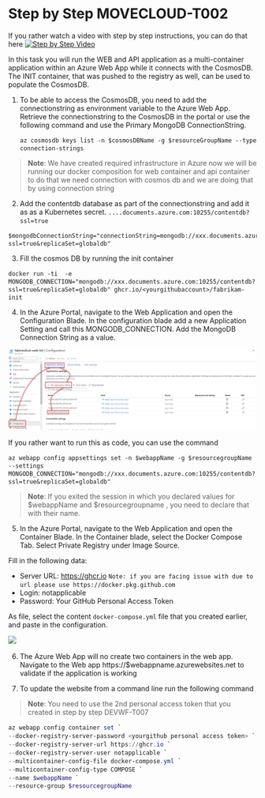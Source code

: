 # Step by Step MOVECLOUD-T002

If you rather watch a video with step by step instructions, you can do that here
[![Step by Step Video](https://img.youtube.com/vi/mKH21IgKUSc/0.jpg)](https://www.youtube.com/watch?v=mKH21IgKUSc)

In this task you will run the WEB and API application as a multi-container application within an Azure Web App while it connects with the CosmosDB. The INIT container, that was pushed to the registry as well, can be used to populate the CosmosDB. 

1. To be able to access the CosmosDB, you need to add the connectionstring as environment variable to the Azure Web App. Retrieve the connectionstring to the CosmosDB in the portal or use the following command and use the Primary MongoDB ConnectionString.

    ```
    az cosmosdb keys list -n $cosmosDBName -g $resourceGroupName --type connection-strings
    ```
    
> **Note**: We have created required infrastructure in Azure now we will be running our docker composition for web container and api container to do that we need connection with             cosmos db and we are doing that by using connection string 
    

2. Add the contentdb database as part of the connectionstring and add it as as a Kubernetes secret. `....documents.azure.com:10255/contentdb?ssl=true`

 ```
 $mongodbConnectionString="connectionString=mongodb://xxx.documents.azure.com:10255/contentdb?ssl=true&replicaSet=globaldb"
 ```
3. Fill the cosmos DB by running the init container

```
docker run -ti  -e MONGODB_CONNECTION="mongodb://xxx.documents.azure.com:10255/contentdb?ssl=true&replicaSet=globaldb" ghcr.io/<yourgithubaccount>/fabrikam-init
```
4. In the Azure Portal, navigate to the Web Application and open the Configuration Blade. In the configuration blade add a new Application Setting and call this MONGODB_CONNECTION. Add the MongoDB Connection String as a value.

![](https://raw.githubusercontent.com/CloudLabsAI-Azure/AIW-DevOps/main/Assets/AppSetting.png)

If you rather want to run this as code, you can use the command

```
az webapp config appsettings set -n $webappName -g $resourcegroupName --settings MONGODB_CONNECTION="mongodb://xxx.documents.azure.com:10255/contentdb?ssl=true&replicaSet=globaldb"
```
> **Note**: If you exited the session in which you declared values for $webappName and $resourcegroupname , you need to declare that with their name.

5. In the Azure Portal, navigate to the Web Application and open the Container Blade. In the Container blade, select the Docker Compose Tab. Select Private Registry under Image Source. 

Fill in the following data:
* Server URL: https://ghcr.io 
```Note: if you are facing issue with due to url please use https://docker.pkg.github.com```
* Login: notapplicable
* Password: Your GitHub Personal Access Token

As file, select the content  `docker-compose.yml` file that you created earlier, and paste in the configuration.

![](https://raw.githubusercontent.com/CloudLabsAI-Azure/AIW-DevOps/main/Assets/containerblade.png)

6. The Azure Web App will no create two containers in the web app. Navigate to the Web app https://$webappname.azurewebsites.net to validate if the application is working

7. To update the website from a command line run the following command

> **Note**: You need to use the 2nd personal access token that you created in step by step DEVWF-T007

```PowerShell
az webapp config container set `
--docker-registry-server-password <yourgithub personal access token> `
--docker-registry-server-url https://ghcr.io `
--docker-registry-server-user notapplicable `
--multicontainer-config-file docker-compose.yml `
--multicontainer-config-type COMPOSE `
--name $webappName `
--resource-group $resourcegroupName 
```

